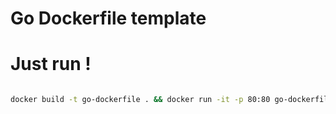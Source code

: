 # Go Dockerfile template

# Just run !

```sh

docker build -t go-dockerfile . && docker run -it -p 80:80 go-dockerfile

```
